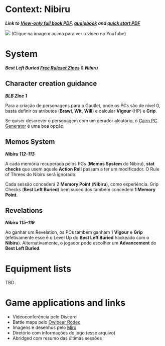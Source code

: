 # Context: Nibiru
***Link to [View-only full book PDF](https://drive.google.com/file/d/1URcfPk1QZ9THsut93cAh1oE-LuC2SrhR/view?usp=drivesdk), [audiobook](https://drive.google.com/drive/folders/1gbu8fkHxuS4QtTdKzpWcG7nJI8Qs36nW?usp=sharing) and [quick start PDF](https://drive.google.com/open?id=1gZm7M3invVbja-GQB1VEybxdopLC5Mot&usp=drive_fs)***

[![](https://img.youtube.com/vi/UBACC2zOlj8/0.jpg)](https://www.youtube.com/watch?v=UBACC2zOlj8)
(Clique na imagem acima para ver o vídeo no YouTube)

# System

***Best Left Buried [Free Ruleset Zines](https://drive.google.com/file/d/1gMvMcuhIFXWkvjqnP8e-XpcMVObmRVrY/view?usp=sharing)*** & ***Nibiru***

## Character creation guidance
***BLB Zine 1***

Para a criação de personagens para o Gautlet, onde os PCs são de nível 0, basta definir os atributos (**Brawl**, **Wit**, **Will**) e calcular **Vigour** (HP) e **Grip**.

Se quiser descrever o personagem com um gerador aleatório, o [Cairn PC Generator](https://cairnrpg.com/tools/character-generator/) é uma boa opção.

## Memos System
***Nibiru 112-113***

A cada memória recuperada pelos PCs (**Memos System** do Nibiru), **stat checks** que usem aquele **Action Roll** passam a ter um modificador. O Rule of Threes do Nibiru será ignorado.

Cada sessão concederá 2 **Memory Point** (**Nibiru**), como experiência. Grip Checks (**Best Left Buried**) bem sucedidos também concedem **1 Memory Point**.

## Revelations
***Nibiru 115-119***

Ao ganhar um Revelation, os PCs também ganham 1 **Vigour** e **Grip** (efetivamente esse é o Level Up do **Best Left Buried** hackeado com o **Nibiru**). Alternativamente, o jogador pode escolher um **Advancement** do **Best Left Buried**.

# Equipment lists

TBD

# Game applications and links

- Videoconferência pelo Discord
- Battle maps pelo [Owlbear Rodeo](https://www.owlbear.rodeo/room/v2Qv-R8VSF1R/Nibiru)
- Imagens e desenhos pelo [Miro](https://miro.com/welcomeonboard/d0wzRms2MGN5azJITUwxRFg1Tm4yeE45QUxobElyWXFBbm9Ba1BiNVRkMFhRUGwxMUVybnNaNkx5VkY4aW5qaXwzNDU4NzY0NTQ0OTA2ODU2MjgyfDI=?share_link_id=482489388486)
- Diretório com informações do jogo (esse arquivo)
- Abridged com resumo das últimas sessões
